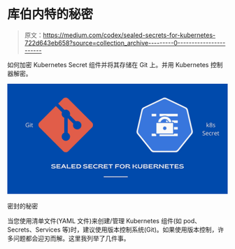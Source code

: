 # 库伯内特的秘密

> 原文：<https://medium.com/codex/sealed-secrets-for-kubernetes-722d643eb658?source=collection_archive---------0----------------------->

如何加密 Kubernetes Secret 组件并将其存储在 Git 上。并用 Kubernetes 控制器解密。

![](img/91e1af9cfeb44f8c0eb971314fdf1334.png)

密封的秘密

当您使用清单文件(YAML 文件)来创建/管理 Kubernetes 组件(如 pod、Secrets、Services 等)时，建议使用版本控制系统(Git)。如果使用版本控制，许多问题都会迎刃而解。这里我列举了几件事。